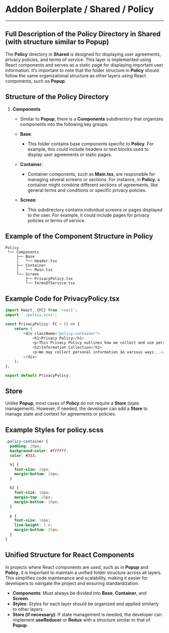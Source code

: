 # Addon Boilerplate / Shared / Policy

---

## Full Description of the **Policy** Directory in **Shared** (with structure similar to **Popup**)

The **Policy** directory in **Shared** is designed for displaying user agreements, privacy policies, and terms of
service. This layer is implemented using React components and serves as a static page for displaying important user
information. It’s important to note that the folder structure in **Policy** should follow the same organizational
structure as other layers using React components, such as **Popup**.

## Structure of the **Policy** Directory

1. **Components**
    - Similar to **Popup**, there is a **Components** subdirectory that organizes components into the following key
      groups:

    - **Base**:
        - This folder contains base components specific to **Policy**. For example, this could include headers or text
          blocks used to display user agreements or static pages.

    - **Container**:
        - Container components, such as **Main.tsx**, are responsible for managing several screens or sections. For
          instance, in **Policy**, a container might combine different sections of agreements, like general terms and
          conditions or specific privacy policies.

    - **Screen**:
        - This subdirectory contains individual screens or pages displayed to the user. For example, it could include
          pages for privacy policies or terms of service.

## Example of the Component Structure in **Policy**

```plaintext
Policy
 └── Components
     ├── Base
     │   └── Header.tsx
     ├── Container
     │   └── Main.tsx
     └── Screen
         ├── PrivacyPolicy.tsx
         └── TermsOfService.tsx
```

## Example Code for **PrivacyPolicy.tsx**

```typescript
import React, {FC} from 'react';
import './policy.scss';

const PrivacyPolicy: FC = () => {
    return (
        <div className="policy-container">
            <h1>Privacy Policy</h1>
            <p>This Privacy Policy outlines how we collect and use personal information.</p>
            <h2>Information Collection</h2>
            <p>We may collect personal information in various ways...</p>
        </div>
    );
};

export default PrivacyPolicy;
```

## Store

Unlike **Popup**, most cases of **Policy** do not require a **Store** (state management). However, if needed, the
developer can add a **Store** to manage state and context for agreements or policies.

## Example Styles for **policy.scss**

```scss
.policy-container {
  padding: 20px;
  background-color: #ffffff;
  color: #333;

  h1 {
    font-size: 24px;
    margin-bottom: 10px;
  }

  h2 {
    font-size: 18px;
    margin-top: 20px;
    margin-bottom: 10px;
  }

  p {
    font-size: 14px;
    line-height: 1.6;
    margin-bottom: 15px;
  }
}
```

## Unified Structure for React Components

In projects where React components are used, such as in **Popup** and **Policy**, it is important to maintain a unified
folder structure across all layers. This simplifies code maintenance and scalability, making it easier for developers to
navigate the project and ensuring standardization.

- **Components**: Must always be divided into **Base**, **Container**, and **Screen**.
- **Styles**: Styles for each layer should be organized and applied similarly to other layers.
- **Store (if necessary)**: If state management is needed, the developer can implement **useReducer** or **Redux** with
  a structure similar to that of **Popup**.

